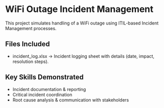 # WiFi Outage Incident Management  

This project simulates handling of a WiFi outage using ITIL-based Incident Management processes.  

## Files Included
- incident_log.xlsx → Incident logging sheet with details (date, impact, resolution steps).  

## Key Skills Demonstrated
- Incident documentation & reporting  
- Critical incident coordination  
- Root cause analysis & communication with stakeholders  
